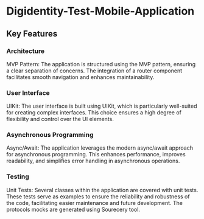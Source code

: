 # Digidentity-Test-Mobile-Application



## Key Features
### Architecture
MVP Pattern: The application is structured using the MVP pattern, ensuring a clear separation of concerns. The integration of a router component facilitates smooth navigation and enhances maintainability.
### User Interface
UIKit: The user interface is built using UIKit, which is particularly well-suited for creating complex interfaces. This choice ensures a high degree of flexibility and control over the UI elements.
### Asynchronous Programming
Async/Await: The application leverages the modern async/await approach for asynchronous programming. This enhances performance, improves readability, and simplifies error handling in asynchronous operations.
### Testing
Unit Tests: Several classes within the application are covered with unit tests. These tests serve as examples to ensure the reliability and robustness of the code, facilitating easier maintenance and future development. The protocols mocks are generated using Sourecery tool.

